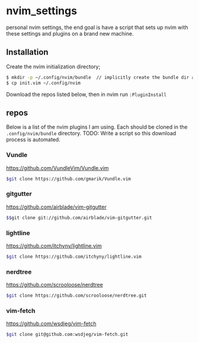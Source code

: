 # nvim_settings
personal nvim settings, the end goal is have a script that sets up nvim with these settings and plugins on a brand new machine.

## Installation
Create the nvim initialization directory;
```bash
$ mkdir -p ~/.config/nvim/bundle  // implicitly create the bundle dir and the nvim implicitly
$ cp init.vim ~/.config/nvim
```

Download the repos listed below, then in nvim run `:PluginInstall`

## repos
Below is a list of the nvim plugins I am using. Each should be cloned in the `.config/nvim/bundle` directory.
TODO: Write a script so this download process is automated.

### Vundle
https://github.com/VundleVim/Vundle.vim
```bash
$git clone https://github.com/gmarik/Vundle.vim
```

### gitgutter
https://github.com/airblade/vim-gitgutter
```bash
$$git clone git://github.com/airblade/vim-gitgutter.git
```

### lightline
https://github.com/itchyny/lightline.vim
```bash
$git clone https://github.com/itchyny/lightline.vim
```

### nerdtree
https://github.com/scrooloose/nerdtree
```bash
$git clone https://github.com/scrooloose/nerdtree.git
```

### vim-fetch
https://github.com/wsdjeg/vim-fetch
```bash
$git clone git@github.com:wsdjeg/vim-fetch.git
```
